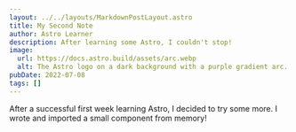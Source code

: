 ```yaml
---
layout: ../../layouts/MarkdownPostLayout.astro
title: My Second Note
author: Astro Learner
description: After learning some Astro, I couldn't stop!
image:
  url: https://docs.astro.build/assets/arc.webp
  alt: The Astro logo on a dark background with a purple gradient arc.
pubDate: 2022-07-08
tags: []
---
```



After a successful first week learning Astro, I decided to try some more. I wrote and imported a small component from memory!
